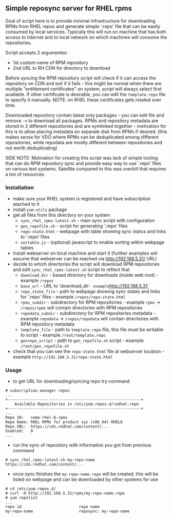 ## Simple reposync server for RHEL rpms
Goal of script here is to provide minimal infrastructure for downloading RPMs from RHEL repos and generate simple '.repo' file that can be easily consumed by local services. Typically this will run on machine that has both access to Internet and to local network on which machines will consume the repositories.

Script accepts 2 argumentes:
- 1st custom name of RPM repository
- 2nd URL to RH CDN for directory to download

Before syncing the RPM repository script will check if it can access the repository on CDN and exit if it fails - this might be normal when there are multiple "entitlement certificates" on system, script will always select first available. If other certificate is desirable, you can edit the `template.repo` file to specify it manually. NOTE: on RHEL these certificates gets rotated over time.

Downloaded repository contain latest only packages - you can edit file and remove `-n` to download all packages.
RPMs and repository metadata are stored in 2 different repositories and are symlinked together - motivation for this is to allow placing metadata on separate disk from RPMs if desired. (this makes sense for VDO where RPMs can be deduplicated among different repositories, while repodata are mostly different between repositories and not worth deduplicating)

SIDE NOTE: Motivation for creating this script was lack of simple tooling that can do RPM repository sync and provide easy way to use '.repo' files on various test systems. Satellite compared to this was overkill that requires a ton of resources.

### Installation
- make sure your RHEL system is registered and have subscription atached to it
- install `yum-utils` package
- get all files from this directory on your system
  - `sync_rhel_rpms-latest.sh` - main sync script with configuration
  - `gen_repofile.sh` - script for generating '.repo' files
  - `repo-state.html` - webpage with table showing sync status and links to '.repo' files
  - `sortable.js` - (optional) javascript to enable sorting within webpage tables
- install webserver on local machine and start it (further examples will assume that webserver can be reached via http://192.168.5.31/ URL)
- decide to which directories the script will download RPM repositories and edit `sync_rhel_rpms-latest.sh` script to reflect that
  - `download_dir` - based directory for downloads (inside web root) - example `/repos`
  - `base_url` - URL to 'download_dir` - example `http://192.168.5.31`
  - `repo_state_file` - path to webpage showing sync states and links for '.repo' files - example `/repos/repo-state.html`
  - `rpms_subdir` - subdirectory for RPM repositories - example `rpms` -> `/repos/rpms` will contain directories with RPM repositories
  - `repodata_subdir` - subdirectory for RPM repositories metadata - example `repodata` -> `/repos/repodata` will contain directories with RPM repository metadata
  - `template_file` - path to `template.repo` file, this file must be writable to script - example `/root/template.repo`
  - `genrepo_script` - path to `gen_repofile.sh` script - example `/root/gen_repofile.sh`
- check that you can see the `repo-state.html` file at webserver location - example `http://192.168.5.31/repo-state.html`

### Usage
- to get URL for downloading/syncing repo try command
~~~
# subscription manager repos
...
+----------------------------------------------------------+
    Available Repositories in /etc/yum.repos.d/redhat.repo
+----------------------------------------------------------+
...
Repo ID:   some-rhel-8-rpms
Repo Name: RHEL RPMs for product xyz (x86_64) RHEL8
Repo URL:  https://cdn.redhat.com/content/...
Enabled:   0
...
~~~
- run the sync of repository with information you got from previous command
~~~
# sync_rhel_rpms-latest.sh my-repo-name https://cdn.redhat.com/content/...
~~~
- once sync finishes the `my-repo-name.repo` will be created, this will be listed on webpage and can be downloaded by other systems for use
~~~
# cd /etc/yum.repos.d/
# curl -O http://192.168.5.31/rpms/my-repo-name.repo
# yum repolist
...
repo id                         repo name
my-repo-name                    reposync: my-repo-name
~~~
